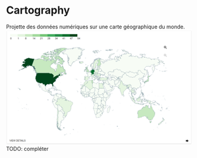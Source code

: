 # Cartography

Projette des données numériques sur une carte géographique du monde.![](/assets/FormatCartography.png)TODO: compléter

